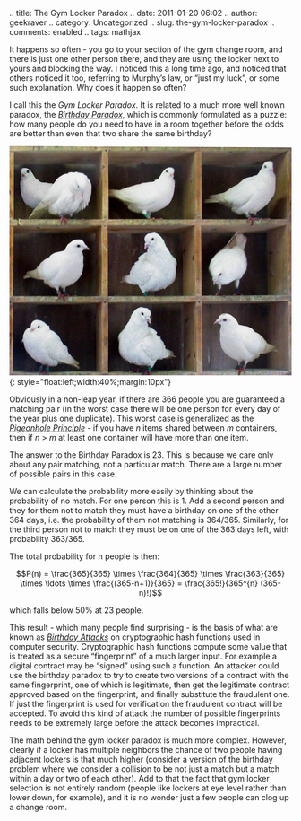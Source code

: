 .. title: The Gym Locker Paradox
.. date: 2011-01-20 06:02
.. author: geekraver
.. category: Uncategorized
.. slug: the-gym-locker-paradox
.. comments: enabled
.. tags: mathjax

It happens so often - you go to your section of the gym change room, and
there is just one other person there, and they are using the locker next
to yours and blocking the way. I noticed this a long time ago, and
noticed that others noticed it too, referring to Murphy’s law, or “just
my luck”, or some such explanation. Why does it happen so often?

I call this the *Gym Locker Paradox*. It is related to a much more well
known paradox, the *[Birthday
Paradox](http://en.wikipedia.org/wiki/Birthday_paradox)*, which is
commonly formulated as a puzzle: how many people do you need to have in
a room together before the odds are better than even that two share the
same birthday?

![](/images/740px-TooManyPigeons.jpg){: style="float:left;width:40%;margin:10px"}

Obviously in a non-leap year, if there are 366 people you are guaranteed
a matching pair (in the worst case there will be one person for every
day of the year plus one duplicate). This worst case is generalized as
the *[Pigeonhole
Principle](http://en.wikipedia.org/wiki/Pigeonhole_principle)* - if you
have *n* items shared between *m* containers, then if *n* \> *m* at
least one container will have more than one item.

The answer to the Birthday Paradox is 23. This is because we care only
about any pair matching, not a particular match. There are a large
number of possible pairs in this case.

We can calculate the probability more easily by thinking about the
probability of no match. For one person this is 1. Add a second person
and they for them not to match they must have a birthday on one of the
other 364 days, i.e. the probability of them not matching is 364/365.
Similarly, for the third person not to match they must be on one of the
363 days left, with probability 363/365.

The total probability for n people is then:

$$P(n) = \frac{365}{365} \times \frac{364}{365} \times
\frac{363}{365} \times \ldots \times \frac{(365-n+1)}{365} =
\frac{365!}{365^{n} (365-n)!}$$

which falls below 50% at 23 people.

This result - which many people find surprising - is the basis of what
are known as *[Birthday
Attacks](http://en.wikipedia.org/wiki/Birthday_attack)* on cryptographic
hash functions used in computer security. Cryptographic hash functions
compute some value that is treated as a secure “fingerprint” of a much
larger input. For example a digital contract may be “signed” using such
a function. An attacker could use the birthday paradox to try to create
two versions of a contract with the same fingerprint, one of which is
legitimate, then get the legitimate contract approved based on the
fingerprint, and finally substitute the fraudulent one. If just the
fingerprint is used for verification the fraudulent contract will be
accepted. To avoid this kind of attack the number of possible
fingerprints needs to be extremely large before the attack becomes
impractical.

The math behind the gym locker paradox is much more complex. However,
clearly if a locker has multiple neighbors the chance of two people
having adjacent lockers is that much higher (consider a version of the
birthday problem where we consider a collision to be not just a match
but a match within a day or two of each other). Add to that the fact
that gym locker selection is not entirely random (people like lockers at
eye level rather than lower down, for example), and it is no wonder just
a few people can clog up a change room.
